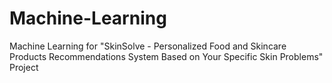 # Machine-Learning
Machine Learning for "SkinSolve - Personalized Food and Skincare Products Recommendations System Based on Your Specific Skin Problems" Project
